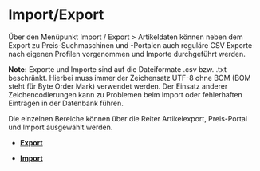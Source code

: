 # Import/Export 

Über den Menüpunkt Import / Export \> Artikeldaten können neben dem Export zu Preis-Suchmaschinen und -Portalen auch reguläre CSV Exporte nach eigenen Profilen vorgenommen und Importe durchgeführt werden.

**Note:** Exporte und Importe sind auf die Dateiformate .csv bzw. .txt beschränkt. Hierbei muss immer der Zeichensatz UTF-8 ohne BOM \(BOM steht für Byte Order Mark\) verwendet werden. Der Einsatz anderer Zeichencodierungen kann zu Problemen beim Import oder fehlerhaften Einträgen in der Datenbank führen.

Die einzelnen Bereiche können über die Reiter Artikelexport, Preis-Portal und Import ausgewählt werden.

-   **[Export](8_8_1_Export.md)**  

-   **[Import](8_8_2_Import.md)**  





